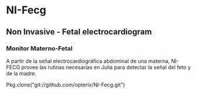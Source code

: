 # NI-Fecg
## Non Invasive - Fetal electrocardiogram
### Monitor Materno-Fetal

A partir de la señal electrocardiográfica abdominal de una materna, NI-FECG provee las rutinas necesarias en Julia para detectar la señal del feto y de la madre.

Pkg.clone("git://github.com/opterix/NI-Fecg.git")
